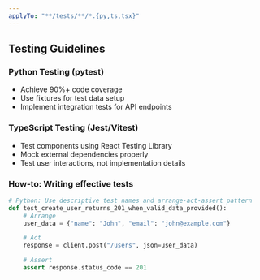 ```yaml
---
applyTo: "**/tests/**/*.{py,ts,tsx}"
---
```


## Testing Guidelines

### Python Testing (pytest)

- Achieve 90%+ code coverage
- Use fixtures for test data setup
- Implement integration tests for API endpoints

### TypeScript Testing (Jest/Vitest)

- Test components using React Testing Library
- Mock external dependencies properly
- Test user interactions, not implementation details

### How-to: Writing effective tests

```python
# Python: Use descriptive test names and arrange-act-assert pattern
def test_create_user_returns_201_when_valid_data_provided():
    # Arrange
    user_data = {"name": "John", "email": "john@example.com"}

    # Act
    response = client.post("/users", json=user_data)

    # Assert
    assert response.status_code == 201
```
